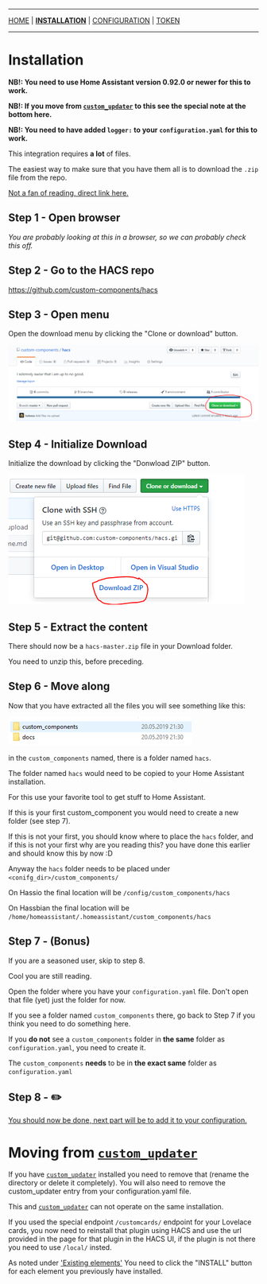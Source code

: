 ***

[HOME](/hacs/) | [**INSTALLATION**](/hacs/install) | [CONFIGURATION](/hacs/configure) | [TOKEN](/hacs/token)

***
# Installation

**NB!: You need to use Home Assistant version 0.92.0 or newer for this to work.**

**NB!: If you move from [`custom_updater`](https://github.com/custom-components/custom_updater) to this see the special note at the bottom here.**

**NB!: You need to have added `logger:` to your `configuration.yaml` for this to work.**

This integration requires **a lot** of files.

The easiest way to make sure that you have them all is to download the `.zip` file from the repo.

[Not a fan of reading, direct link here.](https://github.com/custom-components/hacs/archive/master.zip)

## Step 1 - Open browser

_You are probably looking at this in a browser, so we can probably check this off._

## Step 2 - Go to the HACS repo

https://github.com/custom-components/hacs

## Step 3 - Open menu

Open the download menu by clicking the "Clone or download" button.

![install1](images/install1.png)

## Step 4 - Initialize Download

Initialize the download by clicking the "Donwload ZIP" button.

![install2](images/install2.png)

## Step 5 - Extract the content

There should now be a `hacs-master.zip` file in your Download folder.

You need to unzip this, before preceding.

## Step 6 - Move along

Now that you have extracted all the files you will see something like this:

![install3](images/install3.png)

in the `custom_components` named, there is a folder named `hacs`.


The folder named `hacs` would need to be copied to your Home Assistant installation.

For this use your favorite tool to get stuff to Home Assistant.

If this is your first custom_component you would need to create a new folder (see step 7).

If this is not your first, you should know where to place the `hacs` folder, and if this is not your first why are you reading this? you have done this earlier and should know this by now :D

Anyway the `hacs` folder needs to be placed under `<conifg_dir>/custom_components/`

On Hassio the final location will be `/config/custom_components/hacs`

On Hassbian the final location will be `/home/homeassistant/.homeassistant/custom_components/hacs`

## Step 7 - (Bonus)

If you are a seasoned user, skip to step 8.

Cool you are still reading.

Open the folder where you have your `configuration.yaml` file.
Don't open that file (yet) just the folder for now.

If you see a folder named `custom_components` there, go back to Step 7 if you think you need to do something here.

If you **do not** see a `custom_components` folder in **the same** folder as `configuration.yaml`, you need to create it.

The `custom_components` **needs** to be in **the exact same** folder as `configuration.yaml`

## Step 8 - ✏️

[You should now be done, next part will be to add it to your configuration.](https://custom-components.github.io/hacs/configure)


# Moving from [`custom_updater`](https://github.com/custom-components/custom_updater)

If you have [`custom_updater`](https://github.com/custom-components/custom_updater) installed you need to remove that (rename the directory or delete it completely). You will also need to remove the custom_updater entry from your configuration.yaml file.

This and [`custom_updater`](https://github.com/custom-components/custom_updater) can not operate on the same installation.

If you used the special endpoint `/customcards/` endpoint for your Lovelace cards, you now need to reinstall that plugin using HACS and use the url provided in the page for that plugin in the HACS UI, if the plugin is not there you need to use `/local/` insted.

As noted under ['Existing elements'](/hacs#existing-elements) You need to click the "INSTALL" button for each element you previously have installed.
